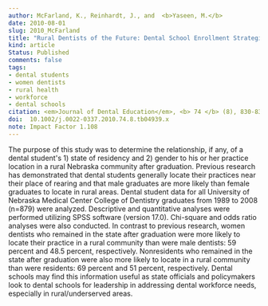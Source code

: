 ```yaml
---
author: McFarland, K., Reinhardt, J., and  <b>Yaseen, M.</b>
date: 2010-08-01
slug: 2010_McFarland
title: "Rural Dentists of the Future: Dental School Enrollment Strategies"
kind: article
Status: Published
comments: false
tags:
- dental students
- women dentists
- rural health
- workforce
- dental schools
citation: <em>Journal of Dental Education</em>, <b> 74 </b> (8), 830-835
doi:  10.1002/j.0022-0337.2010.74.8.tb04939.x
note: Impact Factor 1.108
---
```


The purpose of this study was to determine the relationship, if any, of a dental student's 1) state of residency and 2) gender to his or her practice location in a rural Nebraska community after graduation. Previous research has demonstrated that dental students generally locate their practices near their place of rearing and that male graduates are more likely than female graduates to locate in rural areas. Dental student data for all University of Nebraska Medical Center College of Dentistry graduates from 1989 to 2008 (n=879) were analyzed. Descriptive and quantitative analyses were performed utilizing SPSS software (version 17.0). Chi-square and odds ratio analyses were also conducted. In contrast to previous research, women dentists who remained in the state after graduation were more likely to locate their practice in a rural community than were male dentists: 59 percent and 48.5 percent, respectively. Nonresidents who remained in the state after graduation were also more likely to locate in a rural community than were residents: 69 percent and 51 percent, respectively. Dental schools may find this information useful as state officials and policymakers look to dental schools for leadership in addressing dental workforce needs, especially in rural/underserved areas.